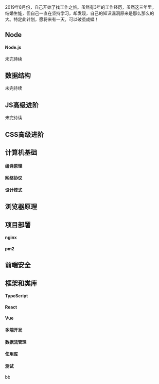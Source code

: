 2019年8月份，自己开始了找工作之旅。虽然有3年的工作经历，虽然这三年里，结婚生娃，但自己一直在坚持学习，却发现，自己的知识漏洞原来是那么那么的大。特定此计划，愿将来有一天，可以破茧成蝶！



## Node

#### Node.js

未完待续

## 数据结构

未完待续

## JS高级进阶

未完待续

## CSS高级进阶

## 计算机基础

#### 编译原理

#### 网络协议

#### 设计模式

## 浏览器原理

## 项目部署

#### nginx

#### pm2

## 前端安全

## 框架和类库

#### TypeScript

#### React

#### Vue

#### 多端开发

#### 数据流管理

#### 使用库

#### 测试
bb